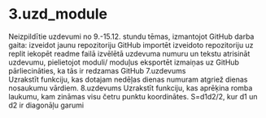 # 3.uzd_module
Neizpildītie uzdevumi no 9.-15.12. stundu tēmas, izmantojot GitHub
darba gaita:
izveidot jaunu repozitoriju GitHub
importēt izveidoto repozitoriju uz replit
iekopēt readme failā izvēlētā uzdevuma numuru un tekstu
atrisināt uzdevumu, pielietojot moduli/ moduļus
eksportēt izmaiņas uz GitHub
pārliecināties, ka tās ir redzamas GitHub
7.uzdevums       
Uzrakstīt funkciju, kas dotajam nedēļas dienas numuram atgriež dienas nosaukumu vārdiem.
8.uzdevums
Uzrakstīt funkciju, kas aprēķina romba laukumu, kam zināmas visu četru punktu koordinātes.
S=d1d2/2, kur d1 un d2 ir diagonāļu garumi
